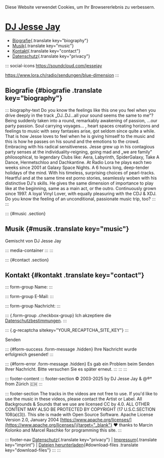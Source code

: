 Diese Website verwendet Cookies, um Ihr Browsererlebnis zu verbessern.

# [DJ Jesse Jay](https://www.djjessejay.ch)

-   [Biografie](#about){.translate key="biography"}
-   [Musik](#music){.translate key="music"}
-   [Kontakt](#contact){.translate key="contact"}
-   [Datenschutz](datenschutz.html){.translate key="privacy"}

::: social-icons
https://soundcloud.com/jessejay

https://www.lora.ch/radio/sendungen/blue-dimension
:::

## Biografie {#biografie .translate key="biography"}

::: biography-text
Do you know the feelings like this one you feel when you drive deeply in
the track „DJ..DJ\...all your sound seems the same to me\"? Being
suddenly taken into a round, remarkably awakening of passion, \...our
party passion. Soul carrying voyages... , heart spaces creating horizons
and feelings to music with sexy fantasies arise, got seldom since quite
a while. That is how Jesse loves to feel when he is giving himself to
the music and this is how he passes on his sound and the emotions to the
crowd. Embracing with his radical sensitiveness. Jesse grew up in his
contagious party senses at the individuality-reigning, going mad and „we
are family\" philosophical, to legendary Clubs like: Aera, Labyrinth,
SpiderGalaxy, Take A Dance, Hermetschloo and Dachkantine. At Radio Lora
he plays each two weeks since 2001 at Galaxy Space Nights. A 6 hours
long, deep-tender holidays of the mind. With his timeless, surprising
choices of pearl-tracks. Heartful and at the same time est porno
stories, seamlessly woben with his distinctive DJ\'s skills. He gives
the same dimension of importance to play like at the beginning, same as
a main act, or the outro. Continuously grown since 1997. A loyal Vinyl
Lover, with equally pleasuring with the CDJ & XDJ. Do you know the
feeling of an unconditional, passionate music trip, too?
:::
:::

::: {#music .section}
## Musik {#musik .translate key="music"}

Gemischt von DJ Jesse Jay

::: media-container
:::
:::

::: {#contact .section}
## Kontakt {#kontakt .translate key="contact"}

::: form-group
Name:
:::

::: form-group
E-Mail:
:::

::: form-group
Nachricht:
:::

::: {.form-group .checkbox-group}
Ich akzeptiere die [Datenschutzbestimmungen](datenschutz.html).
:::

::: {.g-recaptcha sitekey="YOUR_RECAPTCHA_SITE_KEY"}
:::

Senden

::: {#form-success .form-message .hidden}
Ihre Nachricht wurde erfolgreich gesendet!
:::

::: {#form-error .form-message .hidden}
Es gab ein Problem beim Senden Ihrer Nachricht. Bitte versuchen Sie es
später erneut.
:::
:::
:::

::: footer-content
::: footer-section
© 2003-2025 by DJ Jesse Jay & @®† from Zürich 🇨🇭
:::

::: footer-section
The tracks in the videos are not free to use. If you\'d like to use the
music in these videos, please contact the Artist or Label. All
Backgrounds & Sounds that we use are licensed CC by 4.0. ALL OTHER
CONTENT MAY ALSO BE PROTECTED BY COPYRIGHT (17 U.S.C.SECTION 108(a)(3)).
This site is made with Open Source Software. Apache License Version 2.0,
January 2004
[https://www.apache.org/licenses/](https://www.apache.org/licenses/){target="_blank"}
❤️ thanks to Marcin Kolonko and Marcel Raschke for programming this
site.
:::

::: footer-nav
[Datenschutz](datenschutz.html){.translate key="privacy"} \|
[Impressum](impressum.html){.translate key="imprint"} \| [Dateien
herunterladen](#){#download-files .translate key="download-files"}
:::
:::
